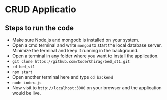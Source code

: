 # CRUD Applicatio

## Steps to run the code

-   Make sure Node.js and mongodb is installed on your system.
-   Open a cmd terminal and write `mongod` to start the local database server. Minimize the terminal and keep it running in the background.
-   Open a terminal in any folder where you want to install the application.
-   `git clone https://github.com/CoderChirag/bed_st1.git`
-   `cd bed_st1`
-   `npm start`
-   Open another terminal here and type `cd backend`
-   `node index.js`
-   Now visit to `http://localhost:3000` on your browser and the application would be live.
